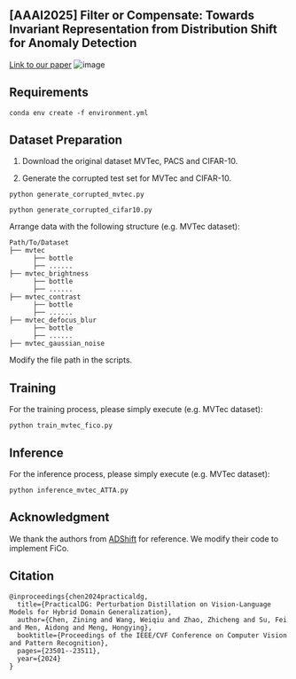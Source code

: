 ## [AAAI2025] Filter or Compensate: Towards Invariant Representation from Distribution Shift for Anomaly Detection
[Link to our paper](arxiv链接)
![image](https://github.com/user-attachments/assets/d2680f1c-250b-447c-acb9-1a2cad28cbda)

## Requirements
```
conda env create -f environment.yml
```

## Dataset Preparation

1. Download the original dataset MVTec, PACS and CIFAR-10.

2. Generate the corrupted test set for MVTec and CIFAR-10.

```
python generate_corrupted_mvtec.py

python generate_corrupted_cifar10.py
```

Arrange data with the following structure (e.g. MVTec dataset):
```
Path/To/Dataset
├── mvtec
      ├── bottle
      ├── ......
├── mvtec_brightness
      ├── bottle
      ├── ......
├── mvtec_contrast
      ├── bottle
      ├── ......
├── mvtec_defocus_blur
      ├── bottle
      ├── ......
├── mvtec_gaussian_noise
```
Modify the file path in the scripts.

## Training
For the training process, please simply execute (e.g. MVTec dataset):
```
python train_mvtec_fico.py
```

## Inference
For the inference process, please simply execute (e.g. MVTec dataset):
```
python inference_mvtec_ATTA.py
```

## Acknowledgment
We thank the authors from [ADShift](https://github.com/mala-lab/ADShift) for reference. We modify their code to implement FiCo.

## Citation
```
@inproceedings{chen2024practicaldg,
  title={PracticalDG: Perturbation Distillation on Vision-Language Models for Hybrid Domain Generalization},
  author={Chen, Zining and Wang, Weiqiu and Zhao, Zhicheng and Su, Fei and Men, Aidong and Meng, Hongying},
  booktitle={Proceedings of the IEEE/CVF Conference on Computer Vision and Pattern Recognition},
  pages={23501--23511},
  year={2024}
}
```


